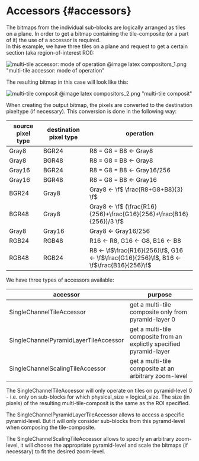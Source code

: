 ﻿Accessors                 {#accessors}
=========

The bitmaps from the individual sub-blocks are logically arranged as tiles on a plane. In order to get a bitmap containing
the tile-composite (or a part of it) the use of a accessor is required.  
In this example, we have three tiles on a plane and request to get a certain section (aka region-of-interest ROI):

![multi-tile accessor: mode of operation](compositors_1.png "multi-tile_compositor_1")
@image latex compositors_1.png "multi-tile accessor: mode of operation"

The resulting bitmap in this case will look like this:

![multi-tile composit](compositors_2.png "multi-tile_compositor_2")
@image latex compositors_2.png "multi-tile composit"


When creating the output bitmap, the pixels are converted to the destination pixeltype (if necessary).
This conversion is done in the following way:

 source pixel type  |  destination pixel type  | operation
 ------------------ | ------------------------ | ---------------------------------------------------
 Gray8              | BGR24                    | R8 = G8 = B8 ← Gray8
 Gray8              | BGR48                    | R8 = G8 = B8 ← Gray8
 Gray16             | BGR24                    | R8 = G8 = B8 ← Gray16/256
 Gray16             | BGR48                    | R8 = G8 = B8 ← Gray16
 BGR24              | Gray8                    | Gray8 ← \f$ \frac{R8+G8+B8}{3} \f$
 BGR48              | Gray8                    | Gray8 ← \f$ (\frac{R16}{256}+\frac{G16}{256}+\frac{B16}{256})/3 \f$
 Gray8              | Gray16                   | Gray8 ← Gray16/256
 RGB24              | RGB48                    | R16 ← R8,  G16 ← G8, B16 ← B8
 RGB48              | RGB24                    | R8 ← \f$\frac{R16}{256}\f$,  G16 ← \f$\frac{G16}{256}\f$, B16 ← \f$\frac{B16}{256}\f$

 We have three types of accessors available:

 accessor                                |  purpose
 --------------------------------------- | -------------------------------------------------
 SingleChannelTileAccessor               | get a multi-tile composite only from pyramid-layer 0
 SingleChannelPyramidLayerTileAccessor   | get a multi-tile composite from an explictly specified pyramid-layer
 SingleChannelScalingTileAccessor        | get a multi-tile composite at an arbitrary zoom-level

The SingleChannelTileAccessor will only operate on tiles on pyramid-level 0 - i.e. only on sub-blocks for which physical_size = logical_size. The size (in pixels) 
of the resulting multi-tile-composit is the same as the ROI specified.  

The SingleChannelPyramidLayerTileAccessor allows to access a specific pyramid-level. But it will only consider sub-blocks from this pyramd-level when composing the tile-composite.

The SingleChannelScalingTileAccessor allows to specify an arbitrary zoom-level, it will choose the appropriate pyramid-level and scale the bitmaps (if necessary) to fit the
desired zoom-level.